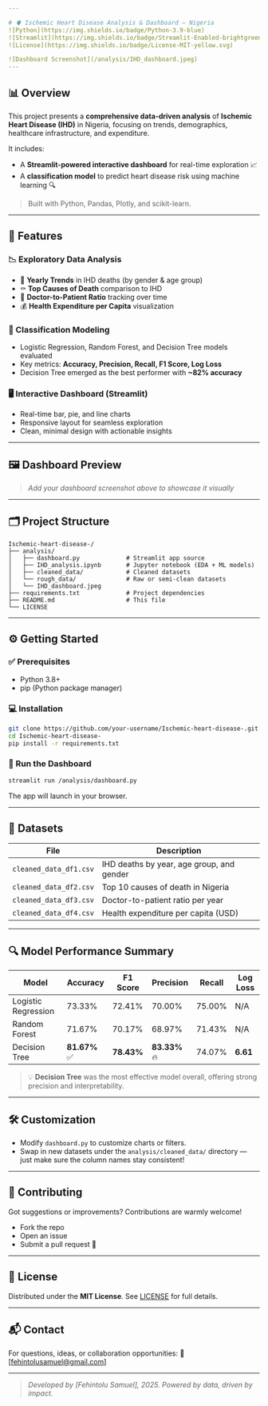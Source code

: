 ```yaml
---

# 🫀 Ischemic Heart Disease Analysis & Dashboard – Nigeria
![Python](https://img.shields.io/badge/Python-3.9-blue)
![Streamlit](https://img.shields.io/badge/Streamlit-Enabled-brightgreen)
![License](https://img.shields.io/badge/License-MIT-yellow.svg)

![Dashboard Screenshot](/analysis/IHD_dashboard.jpeg)
---
```


## 📊 Overview

This project presents a **comprehensive data-driven analysis** of **Ischemic Heart Disease (IHD)** in Nigeria, focusing on trends, demographics, healthcare infrastructure, and expenditure.

It includes:

* A **Streamlit-powered interactive dashboard** for real-time exploration 📈
* A **classification model** to predict heart disease risk using machine learning 🔍

> Built with Python, Pandas, Plotly, and scikit-learn.

---

## 🚀 Features

### 📉 Exploratory Data Analysis

* 📆 **Yearly Trends** in IHD deaths (by gender & age group)
* ⚰️ **Top Causes of Death** comparison to IHD
* 🏥 **Doctor-to-Patient Ratio** tracking over time
* 💰 **Health Expenditure per Capita** visualization

### 🧠 Classification Modeling

* Logistic Regression, Random Forest, and Decision Tree models evaluated
* Key metrics: **Accuracy, Precision, Recall, F1 Score, Log Loss**
* Decision Tree emerged as the best performer with **\~82% accuracy**

### 🖥️ Interactive Dashboard (Streamlit)

* Real-time bar, pie, and line charts
* Responsive layout for seamless exploration
* Clean, minimal design with actionable insights

---

## 🖼️ Dashboard Preview

> *Add your dashboard screenshot above to showcase it visually*

---

## 🗂️ Project Structure

```
Ischemic-heart-disease-/
├── analysis/
│   ├── dashboard.py             # Streamlit app source
│   ├── IHD_analysis.ipynb       # Jupyter notebook (EDA + ML models)
│   ├── cleaned_data/            # Cleaned datasets
│   └── rough_data/              # Raw or semi-clean datasets
│   └── IHD_dashboard.jpeg
├── requirements.txt             # Project dependencies
├── README.md                    # This file
└── LICENSE
```

---

## ⚙️ Getting Started

### ✅ Prerequisites

* Python 3.8+
* pip (Python package manager)

### 💻 Installation

```bash
git clone https://github.com/your-username/Ischemic-heart-disease-.git
cd Ischemic-heart-disease-
pip install -r requirements.txt
```

### 🚀 Run the Dashboard

```bash
streamlit run /analysis/dashboard.py
```

The app will launch in your browser.

---

## 📂 Datasets

| File                   | Description                               |
| ---------------------- | ----------------------------------------- |
| `cleaned_data_df1.csv` | IHD deaths by year, age group, and gender |
| `cleaned_data_df2.csv` | Top 10 causes of death in Nigeria         |
| `cleaned_data_df3.csv` | Doctor-to-patient ratio per year          |
| `cleaned_data_df4.csv` | Health expenditure per capita (USD)       |

---

## 🔍 Model Performance Summary

| Model               | Accuracy     | F1 Score   | Precision     | Recall | Log Loss |
| ------------------- | ------------ | ---------- | ------------- | ------ | -------- |
| Logistic Regression | 73.33%       | 72.41%     | 70.00%        | 75.00% | N/A      |
| Random Forest       | 71.67%       | 70.17%     | 68.97%        | 71.43% | N/A      |
| Decision Tree       | **81.67%** ✅ | **78.43%** | **83.33%** 🔥 | 74.07% | **6.61** |

> 💡 **Decision Tree** was the most effective model overall, offering strong precision and interpretability.

---

## 🛠️ Customization

* Modify `dashboard.py` to customize charts or filters.
* Swap in new datasets under the `analysis/cleaned_data/` directory — just make sure the column names stay consistent!

---

## 🤝 Contributing

Got suggestions or improvements? Contributions are warmly welcome!

* Fork the repo
* Open an issue
* Submit a pull request 🚀

---

## 📄 License

Distributed under the **MIT License**.
See [LICENSE](LICENSE) for full details.

---

## 📬 Contact

For questions, ideas, or collaboration opportunities:
📧 \[[fehintolusamuel@gmail.com](mailto:ehintolusamuel@gmail.com)]

---

> *Developed by \[Fehintolu Samuel], 2025. Powered by data, driven by impact.*
